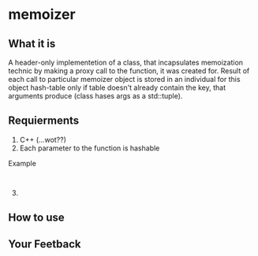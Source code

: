 # memoizer
## What it is 
A header-only implementetion of a class, that incapsulates memoization technic by making a proxy call to the function, it was created for.
Result of each call to particular memoizer object is stored in an individual for this object hash-table only if table doesn't already 
contain the key, that arguments produce (class hases args as a std::tuple).
## Requierments
1. C++ (...wot??)
2.  Each parameter to the function is hashable  

Example

```c++
 
```

3.  


## How to use

## Your Feetback
